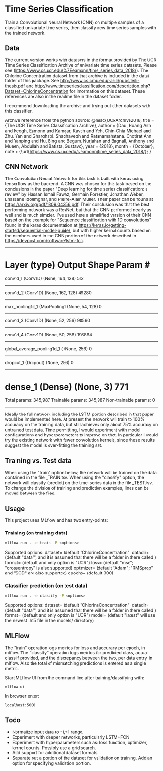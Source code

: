# Time Series Classification

Train a Convolutional Neural Network (CNN) on multiple samples of a classified univariate time series, then classify new time series samples with the trained network.

## Data

The current version works with datasets in the format provided by The UCR Time Series Classification Archive of univariate time series datasets.  Please see (https://www.cs.ucr.edu/%7Eeamonn/time_series_data_2018/).
The Chlorine Concentration dataset from that archive is included in the data/ folder of this package.  See http://www.cs.cmu.edu/~leili/pubs/leili-thesis.pdf and http://www.timeseriesclassification.com/description.php?Dataset=ChlorineConcentration for information on this dataset.  These references are also in the readme file in the dataset folder.

I recommend downloading the archive and trying out other datasets with this classifier.

Archive reference from the python source:
@misc{UCRArchive2018,
    title = {The UCR Time Series Classification Archive},
    author = {Dau, Hoang Anh and Keogh, Eamonn and Kamgar, Kaveh and Yeh, Chin-Chia Michael and Zhu, Yan
              and Gharghabi, Shaghayegh and Ratanamahatana, Chotirat Ann and Yanping and Hu, Bing
              and Begum, Nurjahan and Bagnall, Anthony and Mueen, Abdullah and Batista, Gustavo},
    year = {2018},
    month = {October},
    note = {\url{https://www.cs.ucr.edu/~eamonn/time_series_data_2018/}}
}

## CNN Network

The Convolution Neural Network for this task is built with keras using tensorflow as the backend.
A CNN was chosen for this task based on the conclusions in the paper "Deep learning for time series classification: a review" by Hassan Ismail Fawaz, Germain Forestier, Jonathan Weber, Lhassane Idoumghar, and Pierre-Alain Muller.  Their paper can be found at https://arxiv.org/pdf/1809.04356.pdf.
Their conclusion was that the best performing network was a ResNet, but that the CNN performed nearly as well and is much simpler.  I've used here a simplified version of their CNN based on the example for "Sequence classification with 1D convolutions" found in the keras documentation at https://keras.io/getting-started/sequential-model-guide/, but with higher kernal counts based on the numbers used in the CNN portion of the network described in https://devpost.com/software/lstm-fcn.

_________________________________________________________________
Layer (type)                 Output Shape              Param #
=================================================================
conv1d_1 (Conv1D)            (None, 164, 128)          512
_________________________________________________________________
conv1d_2 (Conv1D)            (None, 162, 128)          49280
_________________________________________________________________
max_pooling1d_1 (MaxPooling1 (None, 54, 128)           0
_________________________________________________________________
conv1d_3 (Conv1D)            (None, 52, 256)           98560
_________________________________________________________________
conv1d_4 (Conv1D)            (None, 50, 256)           196864
_________________________________________________________________
global_average_pooling1d_1 ( (None, 256)               0
_________________________________________________________________
dropout_1 (Dropout)          (None, 256)               0
_________________________________________________________________
dense_1 (Dense)              (None, 3)                 771
=================================================================
Total params: 345,987
Trainable params: 345,987
Non-trainable params: 0
_________________________________________________________________


Ideally the full network including the LSTM portion described in that paper would be implemented here.  At present the network will train to 100% accuracy on the training data, but still achieves only about 75% accuracy on untrained test data.  Time permitting, I would experiment with model configurations and hyperparameters to improve on that.  In particular I would try the existing network with fewer convolution kernels, since these results suggest the model is over-fitting the training set.

## Training vs. Test data

When using the "train" option below, the network will be trained on the data contained in the file <dataset name>\_TRAIN.tsv.
When using the "classify" option, the network will classify (predict) on the time-series data in the file <dataset name>\_TEST.tsv.
To change the division of training and prediction examples, lines can be moved between the files.

## Usage

This project uses MLflow and has two entry-points:

### Training (on training data)
```bash
mlflow run . -e train -P <options>
```
Supported options:
  dataset=<dataset name> (default "ChlorineConcentration")
  datadir=<directory of datasets> (default "data/", and it is assumed that there will be a folder in there called <dataset name>)
  format=<dataset format> (default and only option is "UCR")
  loss=<loss function name> (default "mse"; "crossentropy" is also supported)
  optimizer=<optimizer name> (default "Adam"; "RMSprop" and "SGD" are also supported)
  epochs=<number of epochs to train> (default 300)

### Classifier prediction (on test data)
```bash
mlflow run . -e classify -P <options>
```
Supported options:
  dataset=<dataset name> (default "ChlorineConcentration")
  datadir=<directory of datasets> (default "data/", and it is assumed that there will be a folder in there called <dataset name>)
  format=<dataset format> (default and only option is "UCR")
  model=<model file name> (default "latest" will use the newest .hf5 file in the models/ directory)

## MLFlow

The "train" operation logs metrics for loss and accuracy per epoch, in mlflow.
The "classify" operation logs metrics for predicted class, actual class if provided, and the discrepancy between the two, per data entry, in mlflow.  Also the total of mismatching predictions is entered as a single metric.

Start MLflow UI from the command line after training/classifying with:
```bash
mlflow ui
```
In browser enter:
```bash
localhost:5000
```

## Todo
- Normalize input data to -1,+1 range.
- Experiment with deeper networks, particularly LSTM+FCN
- Experiment with hyperparameters such as: loss function, optimizer, kernel counts.  Possibly use a grid search.
- Add support for additional dataset formats.
- Separate out a portion of the dataset for validation on training.  Add an option for specifying validation portion.
